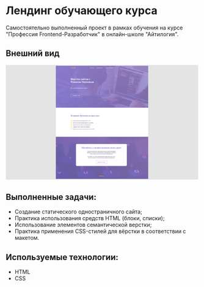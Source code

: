 # Лендинг обучающего курса

Самостоятельно выполненный проект в рамках обучения на курсе "Профессия Frontend-Разработчик" в онлайн-школе "Айтилогия".

## Внешний вид

![project-screen](project_image.jpg)

## Выполненные задачи:
- Создание статического одностраничного сайта;
- Практика использования средств HTML (блоки, списки);
- Использование элементов семантической верстки;
- Практика применения CSS-стилей для вёрстки в соответствии с макетом.

## Используемые технологии:
* HTML
* CSS